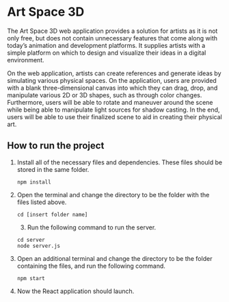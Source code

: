 # Art Space 3D

The Art Space 3D web application provides a solution for artists as it is not only free, but does not contain unnecessary features that come along with today’s animation and development platforms. It supplies artists with a simple platform on which to design and visualize their ideas in a digital environment. 

On the web application, artists can create references and generate ideas by simulating various physical spaces. On the application, users are provided with a blank three-dimensional canvas into which they can drag, drop, and manipulate various 2D or 3D shapes, such as through color changes. Furthermore, users will be able to rotate and maneuver around the scene while being able to manipulate light sources for shadow casting. In the end, users will be able to use their finalized scene to aid in creating their physical art.


## How to run the project

1. Install all of the necessary files and dependencies. These files should be stored in the same folder.
    ```console
    npm install
    ```
    
2. Open the terminal and change the directory to be the folder with the files listed above.

    ```console
    cd [insert folder name]
    ```
    
    3. Run the following command to run the server.

    ```console
    cd server
    node server.js
     ```
     
     
4. Open an additional terminal and change the directory to be the folder containing the files, and run the following command.

    ```
   npm start
    ```

5. Now the React application should launch.
